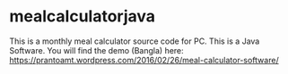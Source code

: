 # mealcalculatorjava
This is a monthly meal calculator source code for PC. This is a Java Software. You will find the demo (Bangla) here: https://prantoamt.wordpress.com/2016/02/26/meal-calculator-software/
